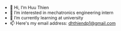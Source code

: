 - 👋 Hi, I’m Huu Thien
- 👀 I’m interested in mechatronics engineering intern
- 🌱 I’m currently learning at university
- 📫 Here's my email address: dhthiendp1@gmail.com

<!---
dhthiendp1/dhthiendp1 is a ✨ special ✨ repository because its `README.md` (this file) appears on your GitHub profile.
You can click the Preview link to take a look at your changes.
--->
